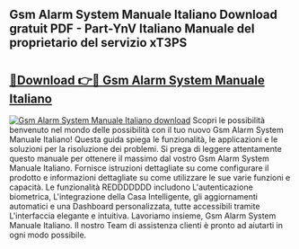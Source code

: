 ## Gsm Alarm System Manuale Italiano Download gratuit PDF - Part-YnV Italiano Manuale del proprietario del servizio xT3PS

# <h2><a href="http://dfcz9fg.blite.top/?on=Gsm+Alarm+System+Manuale+Italiano">🔗Download 👉🔴 Gsm Alarm System Manuale Italiano</a></h2>

[![Gsm Alarm System Manuale Italiano download](https://i.imgur.com/lujVjoI.png)](http://dfcz9fg.blite.top/?on=Gsm+Alarm+System+Manuale+Italiano)
Scopri le possibilità benvenuto nel mondo delle possibilità con il tuo nuovo Gsm Alarm System Manuale Italiano! Questa guida spiega le funzionalità, le applicazioni e le soluzioni per la risoluzione dei problemi. Si prega di leggere attentamente questo manuale per ottenere il massimo dal vostro Gsm Alarm System Manuale Italiano. Fornisce istruzioni dettagliate su come configurare il prodotto e informazioni dettagliate su come utilizzare le sue varie funzioni e capacità. Le funzionalità REDDDDDDD includono L'autenticazione biometrica, L'integrazione della Casa Intelligente, gli aggiornamenti automatici e una Dashboard personalizzata, tutte accessibili tramite L'interfaccia elegante e intuitiva. Lavoriamo insieme, Gsm Alarm System Manuale Italiano. Il nostro Team di assistenza clienti è pronto ad aiutarti in ogni modo possibile.
